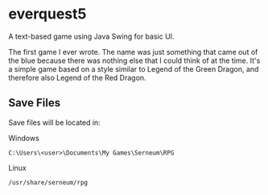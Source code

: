 everquest5
==========

A text-based game using Java Swing for basic UI.

The first game I ever wrote. The name was just something that came out of the blue because there was nothing else that I
could think of at the time. It's a simple game based on a style similar to Legend of the Green Dragon, and therefore also
Legend of the Red Dragon.

Save Files
----------
Save files will be located in:

Windows 
```
C:\Users\<user>\Documents\My Games\Serneum\RPG
```

Linux
```
/usr/share/serneum/rpg
```
